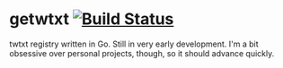 # getwtxt [![Build Status](https://travis-ci.com/getwtxt/getwtxt.svg?branch=master)](https://travis-ci.com/getwtxt/getwtxt)

twtxt registry written in Go. Still in very early development. I'm a bit
obsessive over personal projects, though, so it should advance quickly.
